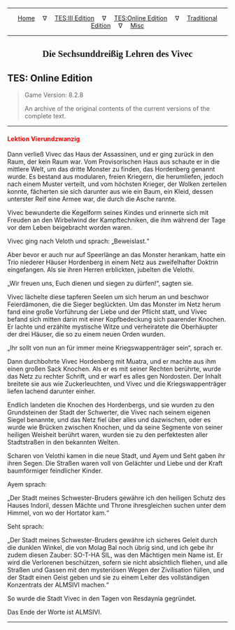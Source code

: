 
---

<!-- Jekyll Page Links -->

<center>
<a href="../../../../index.html">Home</a>
&emsp;&nabla;&emsp;
<a href="../../../index-tes3.html">TES:III Edition</a>
&emsp;&nabla;&emsp;
<a href="../../../index-teso.html">TES:Online Edition</a>
&emsp;&nabla;&emsp;
<a href="../../../index-traditional.html">Traditional Edition</a>
&emsp;&nabla;&emsp;
<a href="../../../index-misc.html">Misc</a>
</center>

<!-- Markdown Body Below: -->

---

<center>
<h2><span style="font-family:Georgia">Die Sechsunddreißig Lehren des Vivec</span></h2>
</center>

## TES: Online Edition

> Game Version: 8.2.8
>
> An archive of the original contents of the current versions of the complete text.

---

#### <span style="color:red">Lektion Vierundzwanzig</span>

Dann verließ Vivec das Haus der Assassinen, und er ging zurück in den Raum, der kein Raum war. Vom Provisorischen Haus aus schaute er in die mittlere Welt, um das dritte Monster zu finden, das Hordenberg genannt wurde. Es bestand aus modularen, freien Kriegern, die herumliefen, jedoch nach einem Muster verteilt, und vom höchsten Krieger, der Wolken zerteilen konnte, fächerten sie sich darunter aus wie ein Baum, ein Kleid, dessen unterster Reif eine Armee war, die durch die Asche rannte.

Vivec bewunderte die Kegelform seines Kindes und erinnerte sich mit Freuden an den Wirbelwind der Kampftechniken, die ihm während der Tage vor dem Leben beigebracht worden waren.

Vivec ging nach Veloth und sprach: „Beweislast.“

Aber bevor er auch nur auf Speerlänge an das Monster herankam, hatte ein Trio niederer Häuser Hordenberg in einem Netz aus zweifelhafter Doktrin eingefangen. Als sie ihren Herren erblickten, jubelten die Velothi.

„Wir freuen uns, Euch dienen und siegen zu dürfen!“, sagten sie.

Vivec lächelte diese tapferen Seelen um sich herum an und beschwor Feierdämonen, die die Sieger beglückten. Um das Monster im Netz herum fand eine große Vorführung der Liebe und der Pflicht statt, und Vivec befand sich mitten darin mit einer Kopfbedeckung sich paarender Knochen. Er lachte und erzählte mystische Witze und verheiratete die Oberhäupter der drei Häuser, die so zu einem neuen Orden wurden.

„Ihr sollt von nun an für immer meine Kriegswappenträger sein“, sprach er.

Dann durchbohrte Vivec Hordenberg mit Muatra, und er machte aus ihm einen großen Sack Knochen. Als er es mit seiner Rechten berührte, wurde das Netz zu rechter Schrift, und er warf es alles gen Nordosten. Der Inhalt breitete sie aus wie Zuckerleuchten, und Vivec und die Kriegswappenträger liefen lachend darunter einher.

Endlich landeten die Knochen des Hordenbergs, und sie wurden zu den Grundsteinen der Stadt der Schwerter, die Vivec nach seinem eigenen Siegel benannte, und das Netz fiel über alles und dazwischen, oder es wurde wie Brücken zwischen Knochen, und da seine Segmente von seiner heiligen Weisheit berührt waren, wurden sie zu den perfektesten aller Stadtstraßen in den bekannten Welten.

Scharen von Velothi kamen in die neue Stadt, und Ayem und Seht gaben ihr ihren Segen. Die Straßen waren voll von Gelächter und Liebe und der Kraft baumförmiger feindlicher Kinder.

Ayem sprach:

„Der Stadt meines Schwester-Bruders gewähre ich den heiligen Schutz des Hauses Indoril, dessen Mächte und Throne ihresgleichen suchen unter dem Himmel, von wo der Hortator kam.“

Seht sprach:

„Der Stadt meines Schwester-Bruders gewähre ich sicheres Geleit durch die dunklen Winkel, die von Molag Bal noch übrig sind, und ich gebe ihr zudem diesen Zauber: SO-T-HA SIL, was den Mächtigen mein Name ist. Er wird die Verlorenen beschützen, sofern sie nicht absichtlich fliehen, und alle Straßen und Gassen mit den mysteriösen Wegen der Zivilisation füllen, und der Stadt einen Geist geben und sie zu einem Leiter des vollständigen Konzentrats der ALMSIVI machen.“

So wurde die Stadt Vivec in den Tagen von Resdaynia gegründet.

Das Ende der Worte ist ALMSIVI.

---
